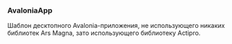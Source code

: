### AvaloniaApp

Шаблон десктопного Avalonia-приложения, не использующего никаких библиотек Ars Magna, зато использующего библиотеку Actipro.
